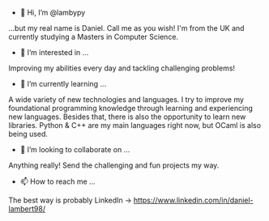 - 👋 Hi, I’m @lambypy

...but my real name is Daniel. Call me as you wish! I'm from the UK and currently studying a Masters in Computer Science.

- 👀 I’m interested in ...

Improving my abilities every day and tackling challenging problems!

- 🌱 I’m currently learning ...

A wide variety of new technologies and languages. I try to improve my foundational programming knowledge through learning and experiencing new languages. Besides that, there is also the opportunity to learn new libraries. Python & C++ are my main languages right now, but OCaml is also being used.

- 💞️ I’m looking to collaborate on ...

Anything really! Send the challenging and fun projects my way.

- 📫 How to reach me ...

The best way is probably LinkedIn -> https://www.linkedin.com/in/daniel-lambert98/


